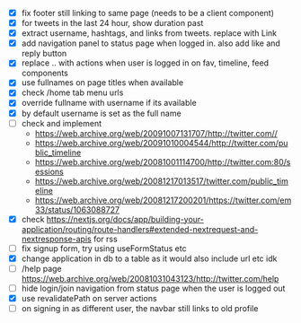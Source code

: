 - [x] fix footer still linking to same page (needs to be a client component)
- [x] for tweets in the last 24 hour, show duration past
- [x] extract username, hashtags, and links from tweets. replace with Link
- [x] add navigation panel to status page when logged in. also add like and reply button
- [x] replace .. with actions when user is logged in on fav, timeline, feed components
- [x] use fullnames on page titles when available
- [x] check /home tab menu urls
- [x] override fullname with username if its available
- [x] by default username is set as the full name
- [ ] check and implement
  - https://web.archive.org/web/20091007131707/http://twitter.com//
  - https://web.archive.org/web/20091010004544/http://twitter.com/public_timeline
  - https://web.archive.org/web/20081001114700/http://twitter.com:80/sessions
  - https://web.archive.org/web/20081217013517/twitter.com/public_timeline
  - https://web.archive.org/web/20081217200201/https://twitter.com/em33/status/1063088727
- [x] check https://nextjs.org/docs/app/building-your-application/routing/route-handlers#extended-nextrequest-and-nextresponse-apis for rss
- [ ] fix signup form, try using useFormStatus etc
- [x] change application in db to a table as it would also include url etc idk
- [ ] /help page https://web.archive.org/web/20081031043123/http://twitter.com/help
- [ ] hide login/join navigation from status page when the user is logged out
- [x] use revalidatePath on server actions
- [ ] on signing in as different user, the navbar still links to old profile

